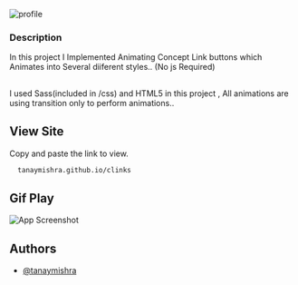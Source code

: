 
 ![profile](https://i.ibb.co/vZ3CmKn/Group-1.jpg)
### Description
In this project I Implemented Animating Concept Link buttons which Animates into Several diiferent styles..
(No js Required)
##
I used Sass(included in /css) and HTML5 in this project , All animations are using transition only to perform animations..
## View Site

Copy and paste the link to view.

```bash
  tanaymishra.github.io/clinks
```


## Gif Play

![App Screenshot](https://i.ibb.co/DzfvpT1/ezgif-com-gif-maker-3.gif)

  
## Authors

- [@tanaymishra](https://www.github.com/tanaymishra)